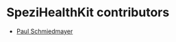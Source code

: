 <!--

This source file is part of the Stanford Spezi open-source project.

SPDX-FileCopyrightText: 2022 Stanford University and the project authors (see CONTRIBUTORS.md)

SPDX-License-Identifier: MIT
  
-->

SpeziHealthKit contributors
====================

* [Paul Schmiedmayer](https://github.com/PSchmiedmayer)
